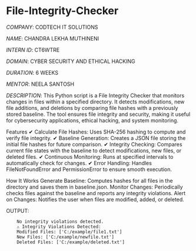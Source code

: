 # File-Integrity-Checker

*COMPANY*: CODTECH IT SOLUTIONS

*NAME*: CHANDRA LEKHA MUTHINENI

*INTERN ID*: CT6WTRE

*DOMAIN*: CYBER SECURITY AND ETHICAL HACKING

*DURATION*: 6 WEEKS

*MENTOR*: NEELA SANTOSH


*DESCRIPTION*:
              This Python script is a File Integrity Checker that monitors changes in files within a specified directory. It detects modifications, new file additions, and deletions by comparing file hashes with a previously stored baseline. The tool ensures file integrity and security, making it useful for cybersecurity applications, ethical hacking, and system monitoring.

Features
✔ Calculate File Hashes: Uses SHA-256 hashing to compute and verify file integrity.
✔ Baseline Generation: Creates a JSON file storing the initial file hashes for future comparison.
✔ Integrity Checking: Compares current file states with the baseline to detect modifications, new files, or deleted files.
✔ Continuous Monitoring: Runs at specified intervals to automatically check for changes.
✔ Error Handling: Handles FileNotFoundError and PermissionError to ensure smooth execution.

How It Works
Generate Baseline: Computes hashes for all files in the directory and saves them in baseline.json.
Monitor Changes: Periodically checks files against the baseline and reports any integrity violations.
Alert on Changes: Notifies the user when files are modified, added, or deleted.


OUTPUT:


        No integrity violations detected.
        ⚠ Integrity Violations Detected:
        Modified Files: ['C:/example/file1.txt']
        New Files: ['C:/example/newfile.txt']
        Deleted Files: ['C:/example/deleted.txt']
